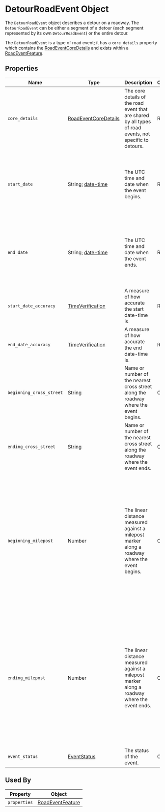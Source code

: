 # DetourRoadEvent Object
The `DetourRoadEvent` object describes a detour on a roadway. The `DetourRoadEvent` can be either a segment of a detour (each segment represented by its own `DetourRoadEvent`) or the entire detour.

The `DetourRoadEvent` is a type of road event; it has a `core_details` property which contains the [RoadEventCoreDetails](/spec-content/objects/RoadEventCoreDetails.md) and exists within a [RoadEventFeature](/spec-content/objects/RoadEventFeature.md).

## Properties
Name | Type | Description | Conformance | Notes
--- | --- | --- | --- | ---
`core_details` | [RoadEventCoreDetails](/spec-content/objects/RoadEventCoreDetails.md) | The core details of the road event that are shared by all types of road events, not specific to detours.  | Required | <br />Please see [Business Rule](https://user-images.githubusercontent.com/67278183/165163787-c8a0b71e-bc2c-4569-b848-3eff6d8389a6.png) #1.
`start_date` | String; [date-time](https://tools.ietf.org/html/draft-handrews-json-schema-validation-01#section-7.3.1) | The UTC time and date when the event begins. | Required | All datetime formats shall follow [RFC 3339 Section 5.6](https://tools.ietf.org/html/rfc3339#section-5.6). Example: `2016-11-03T19:37:00Z`. <br />Please see [Business Rule](https://user-images.githubusercontent.com/67278183/165163787-c8a0b71e-bc2c-4569-b848-3eff6d8389a6.png) #6.
`end_date` | String; [date-time](https://tools.ietf.org/html/draft-handrews-json-schema-validation-01#section-7.3.1) | The UTC time and date when the event ends. | Required | All datetime formats shall follow [RFC 3339 Section 5.6](https://tools.ietf.org/html/rfc3339#section-5.6). Example: `2016-11-03T19:37:00Z`. <br />Please see [Business Rule](https://user-images.githubusercontent.com/67278183/165163787-c8a0b71e-bc2c-4569-b848-3eff6d8389a6.png) #6.
`start_date_accuracy` | [TimeVerification](/spec-content/enumerated-types/TimeVerification.md) | A measure of how accurate the start date-time is. | Required |
`end_date_accuracy` | [TimeVerification](/spec-content/enumerated-types/TimeVerification.md) | A measure of how accurate the end date-time is. | Required | 
`beginning_cross_street` | String | Name or number of the nearest cross street along the roadway where the event begins. | Optional |
`ending_cross_street` | String | Name or number of the nearest cross street along the roadway where the event ends. | Optional |
`beginning_milepost` | Number | The linear distance measured against a milepost marker along a roadway where the event begins. | Optional | A milepost or mile marker is a surveyed distance posted along a roadway measuring the length (in miles or tenth of a mile) from the south west to the north east. These markers are typically notated on State and local government digital road networks.
`ending_milepost` | Number | The linear distance measured against a milepost marker along a roadway where the event ends. | Optional | A milepost or mile marker is a surveyed distance posted along a roadway measuring the length (in miles or tenth of a mile) from the south west to the north east. These markers are typically notated on State and local government digital road networks.
`event_status` | [EventStatus](/spec-content/enumerated-types/EventStatus.md) | The status of the event. | Optional |

## Used By
Property | Object
--- | ---
`properties` | [RoadEventFeature](/spec-content/objects/RoadEventFeature.md)
